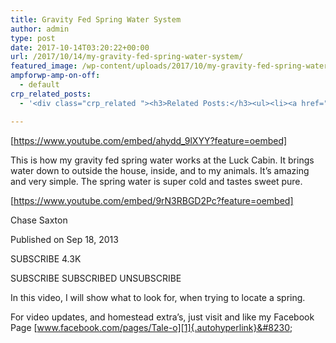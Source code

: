 ```yaml
---
title: Gravity Fed Spring Water System
author: admin
type: post
date: 2017-10-14T03:20:22+00:00
url: /2017/10/14/my-gravity-fed-spring-water-system/
featured_image: /wp-content/uploads/2017/10/my-gravity-fed-spring-water-system.jpg
ampforwp-amp-on-off:
  - default
crp_related_posts:
  - '<div class="crp_related "><h3>Related Posts:</h3><ul><li><a href="https://scdhub.org/2017/12/25/wastewater-treatment-and-biosolids-management/"    ><img src="https://scdhub.org/wp-content/uploads/2017/12/wastewater-treatment-and-biosoli-150x150.jpg" alt="Wastewater treatment and Biosolids management" title="Wastewater treatment and Biosolids management" width="150" height="150" class="crp_thumb crp_featured" /><span class="crp_title">Wastewater treatment and Biosolids management</span></a></li><li><a href="https://scdhub.org/2017/10/14/how-things-work-how-do-water-springs-work/"    ><img src="https://scdhub.org/wp-content/uploads/2017/10/how-things-work-how-do-water-springs-work-150x150.jpg" alt="Water Springs" title="Water Springs" width="150" height="150" class="crp_thumb crp_featured" /><span class="crp_title">Water Springs</span></a></li><li><a href="https://scdhub.org/2018/01/06/household-and-neighborhood-sanitation-infrastructures-excreta-wastewater-disposal-in-developing-countries/"    ><img src="https://scdhub.org/wp-content/plugins/contextual-related-posts/default.png" alt="Household and neighborhood Sanitation Infrastructures: Excreta, wastewater disposal in developing countries" title="Household and neighborhood Sanitation Infrastructures: Excreta, wastewater disposal in developing countries" width="150" height="150" class="crp_thumb crp_default" /><span class="crp_title">Household and neighborhood Sanitation&hellip;</span></a></li><li><a href="https://scdhub.org/2017/12/29/walking-in-sabinas-shoes-world-vision/"    ><img src="https://scdhub.org/wp-content/uploads/2017/12/walking-in-sabinas-shoes-world-v-150x150.jpg" alt="Walking in Sabinas Shoes &#8211; World Vision" title="Walking in Sabinas Shoes &#8211; World Vision" width="150" height="150" class="crp_thumb crp_featured" /><span class="crp_title">Walking in Sabinas Shoes &#8211; World Vision</span></a></li><li><a href="https://scdhub.org/2017/10/01/diy-18650-cell-power-wall/"    ><img src="https://scdhub.org/wp-content/uploads/2017/10/Screen-Shot-2017-09-30-at-6.36.35-PM-150x150.png" alt="Home Brewed Power Walls" title="Home Brewed Power Walls" width="150" height="150" class="crp_thumb crp_featured" /><span class="crp_title">Home Brewed Power Walls</span></a></li><li><a href="https://scdhub.org/2017/07/28/8006/"    ><img src="https://scdhub.org/wp-content/uploads/2017/07/hqdefault-150x150.jpg" alt="Music" title="Music" width="150" height="150" class="crp_thumb crp_featured" /><span class="crp_title">Music</span></a></li></ul><div class="crp_clear"></div></div>'

---
```

[https://www.youtube.com/embed/ahydd_9lXYY?feature=oembed]

This is how my gravity fed spring water works at the Luck Cabin. It brings water down to outside the house, inside, and to my animals. It&#8217;s amazing and very simple. The spring water is super cold and tastes sweet pure.

[https://www.youtube.com/embed/9rN3RBGD2Pc?feature=oembed]

Chase Saxton
  
Published on Sep 18, 2013
  
SUBSCRIBE 4.3K
   
SUBSCRIBE SUBSCRIBED UNSUBSCRIBE
  
In this video, I will show what to look for, when trying to locate a spring.
  
For video updates, and homestead extra&#8217;s, just visit and like my Facebook Page [www.facebook.com/pages/Tale-o][1]{.autohyperlink}&#8230;

 [1]: https://www.facebook.com/pages/Tale-o